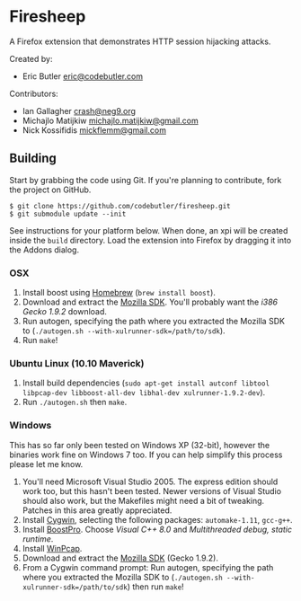 # Firesheep

A Firefox extension that demonstrates HTTP session hijacking attacks.

Created by: 

  * Eric Butler <eric@codebutler.com>

Contributors:

  * Ian Gallagher <crash@neg9.org>
  * Michajlo Matijkiw <michajlo.matijkiw@gmail.com>
  * Nick Kossifidis <mickflemm@gmail.com>

## Building

Start by grabbing the code using Git. If you're planning to contribute, fork the project on GitHub.

    $ git clone https://github.com/codebutler/firesheep.git
    $ git submodule update --init

See instructions for your platform below. When done, an xpi will be created inside the `build` directory. Load the extension into Firefox by dragging it into the Addons dialog.

### OSX

1. Install boost using [Homebrew][1] (`brew install boost`).
2. Download and extract the [Mozilla SDK][2]. You'll probably want the *i386 Gecko 1.9.2* download.
3. Run autogen, specifying the path where you extracted the Mozilla SDK to (`./autogen.sh --with-xulrunner-sdk=/path/to/sdk`).
4. Run `make`!

### Ubuntu Linux (10.10 Maverick)

1. Install build dependencies (`sudo apt-get install autconf libtool libpcap-dev libboost-all-dev libhal-dev xulrunner-1.9.2-dev`).
2. Run `./autogen.sh` then `make`.

### Windows

This has so far only been tested on Windows XP (32-bit), however the binaries work fine on Windows 7 too. If you can help simplify this process please let me know.

1. You'll need Microsoft Visual Studio 2005. The express edition should work too, but this hasn't been tested. Newer versions of Visual Studio should also work, but the Makefiles might need a bit of tweaking. Patches in this area greatly appreciated.
2. Install [Cygwin][3], selecting the following packages: `automake-1.11`, `gcc-g++`.
3. Install [BoostPro][4]. Choose *Visual C++ 8.0* and *Multithreaded debug, static runtime*.
4. Install [WinPcap][6].
4. Download and extract the [Mozilla SDK][2] (Gecko 1.9.2). 
5. From a Cygwin command prompt: Run autogen, specifying the path where you extracted the Mozilla SDK to (`./autogen.sh --with-xulrunner-sdk=/path/to/sdk`) then run `make`!

[1]: http://mxcl.github.com/homebrew/
[2]: https://developer.mozilla.org/en/gecko_sdk#Downloading
[3]: http://www.cygwin.com/
[4]: http://www.boostpro.com/download/
[5]: http://en.wikipedia.org/wiki/Promiscuous_mode
[6]: http://www.winpcap.org/install/default.htm
